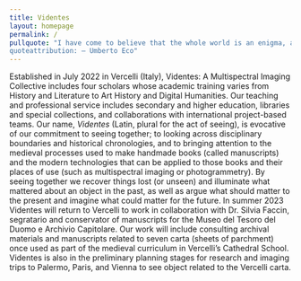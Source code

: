 ```yaml
---
title: Videntes
layout: homepage
permalink: /
pullquote: "I have come to believe that the whole world is an enigma, a harmless enigma that is made terrible by our own mad attempt to interpret it as though it had an underlying truth.
quoteattribution: ― Umberto Eco"
---
```

Established in July 2022 in Vercelli (Italy), Videntes: A Multispectral Imaging Collective includes four scholars whose academic training varies from History and Literature to Art History and Digital Humanities. Our teaching and professional service includes secondary and higher education, libraries and special collections, and collaborations with international project-based teams. Our name, _Videntes_ (Latin, plural for the act of seeing), is evocative of our commitment to seeing together; to looking across disciplinary boundaries and historical chronologies, and to bringing attention to the medieval processes used to make handmade books (called manuscripts) and the modern technologies that can be applied to those books and their places of use (such as multispectral imaging or photogrammetry). By seeing together we recover things lost (or unseen) and illuminate what mattered about an object in the past, as well as argue what should matter to the present and imagine what could matter for the future. In summer 2023 Videntes will return to Vercelli to work in collaboration with Dr. Silvia Faccin, segratario and conservator of manuscripts for the Museo del Tesoro del Duomo e Archivio Capitolare. Our work will include consulting archival materials and manuscripts related to seven carta (sheets of parchment) once used as part of the medieval curriculum in Vercelli’s Cathedral School. Videntes is also in the preliminary planning stages for research and imaging trips to Palermo, Paris, and Vienna to see object related to the Vercelli carta.
